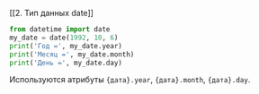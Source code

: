 [[2. Тип данных date]]
```python
from datetime import date 
my_date = date(1992, 10, 6) 
print('Год =', my_date.year) 
print('Месяц =', my_date.month) 
print('День =', my_date.day)
```

Используются атрибуты `{дата}.year`, `{дата}.month`, `{дата}.day`.
